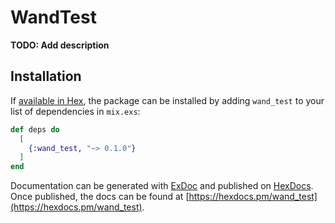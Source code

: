 # WandTest

**TODO: Add description**

## Installation

If [available in Hex](https://hex.pm/docs/publish), the package can be installed
by adding `wand_test` to your list of dependencies in `mix.exs`:

```elixir
def deps do
  [
    {:wand_test, "~> 0.1.0"}
  ]
end
```

Documentation can be generated with [ExDoc](https://github.com/elixir-lang/ex_doc)
and published on [HexDocs](https://hexdocs.pm). Once published, the docs can
be found at [https://hexdocs.pm/wand_test](https://hexdocs.pm/wand_test).

